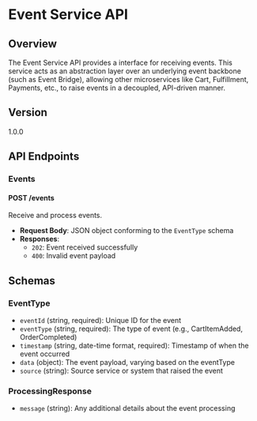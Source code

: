 # Event Service API

## Overview

The Event Service API provides a interface for receiving events. This service acts as an abstraction layer over an underlying event backbone (such as Event Bridge), allowing other microservices like Cart, Fulfillment, Payments, etc., to raise events in a decoupled, API-driven manner.

## Version

1.0.0

## API Endpoints

### Events

#### POST /events

Receive and process events.

- **Request Body**: JSON object conforming to the `EventType` schema
- **Responses**:
  - `202`: Event received successfully
  - `400`: Invalid event payload

## Schemas

### EventType

- `eventId` (string, required): Unique ID for the event
- `eventType` (string, required): The type of event (e.g., CartItemAdded, OrderCompleted)
- `timestamp` (string, date-time format, required): Timestamp of when the event occurred
- `data` (object): The event payload, varying based on the eventType
- `source` (string): Source service or system that raised the event

### ProcessingResponse

- `message` (string): Any additional details about the event processing
